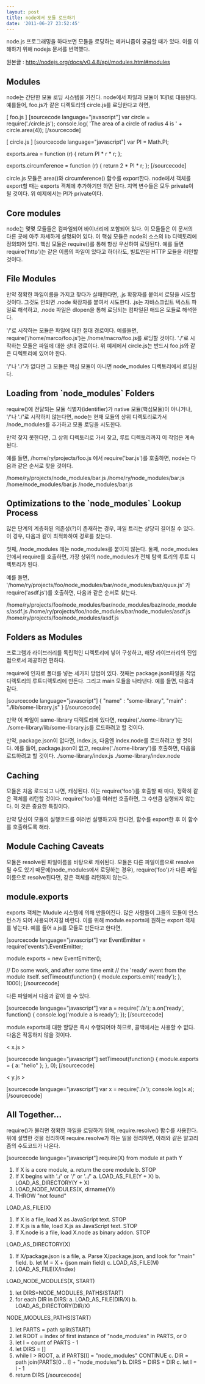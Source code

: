 ```yaml
---
layout: post
title: node에서 모듈 로드하기
date: '2011-06-27 23:52:45'
---
```


node.js 프로그래밍을 하다보면 모듈을 로딩하는 메커니즘이 궁금할 때가 있다.
이를 이해하기 위해 nodejs 문서를 번역했다.

원본글 : <a href="http://nodejs.org/docs/v0.4.8/api/modules.html#modules">http://nodejs.org/docs/v0.4.8/api/modules.html#modules</a>
<h2>Modules</h2>
node는 간단한 모듈 로딩 시스템을 가진다. node에서 파일과 모듈이 1대1로 대응된다. 예를들어, foo.js가 같은 디렉토리의 circle.js를 로딩한다고 하면,

[ foo.js ]
[sourcecode language="javascript"]
var circle = require('./circle.js');
console.log( 'The area of a circle of radius 4 is '
           + circle.area(4));
[/sourcecode]

[ circle.js ]
[sourcecode language="javascript"]
var PI = Math.PI;

exports.area = function (r) {
return PI * r * r;
};

exports.circumference = function (r) {
return 2 * PI * r;
};
[/sourcecode]

circle.js 모듈은 area()와 circumference() 함수를 export한다. node에서 객체를 export할 때는 exports 객체에 추가하기만 하면 된다.
지역 변수들은 모두 private이 될 것이다. 위 예제에서는 PI가 private이다.
<h2>Core modules</h2>
node는 몇몇 모듈들은 컴파일되어 바이너리에 포함되어 있다. 이 모듈들은 이 문서의 다른 곳에 아주 자세하게 설명되어 있다.
이 핵심 모듈은 node의 소스의 lib 디렉토리에 정의되어 있다.
핵심 모듈은 require()를 통해 항상 우선하여 로딩된다. 예를 들면 require('http')는 같은 이름의 파일이 있다고 하더라도, 빌트인된 HTTP 모듈을 리턴할 것이다.
<h2>File Modules</h2>
만약 정확한 파일이름을 가지고 찾다가 실패한다면, .js 확장자를 붙여서 로딩을 시도할 것이다. 그것도 안되면 .node 확장자를 붙여서 시도한다.
.js는 자바스크립트 텍스트 파일로 해석하고, .node 파일은 dlopen을 통해 로딩되는 컴파일된 애드온 모듈로 해석한다.

'/'로 시작하는 모듈은 파일에 대한 절대 경로이다. 예를들면, require('/home/marco/foo.js')는 /home/macro/foo.js를 로딩할 것이다.
'./'로 시작하는 모듈은 파일에 대한 상대 경로이다. 위 예제에서 circle.js는 반드시 foo.js와 같은 디렉토리에 있어야 한다.

'/'나 './'가 없다면 그 모듈은 핵심 모듈이 아니면 node_modules 디렉토리에서 로딩된다.
<h2>Loading from `node_modules` Folders</h2>
require()에 전달되는 모듈 식별자(identifier)가 native 모듈(핵심모듈)이 아니거나, '/'나 './'로 시작하지 않는다면, node는 현재 모듈의 상위 디렉토리로가서 /node_modules를 추가하고 모듈 로딩을 시도한다.

만약 찾지 못한다면, 그 상위 디렉토리로 가서 찾고, 루트 디렉토리까지 이 작업은 계속된다.

예를 들면, /home/ry/projects/foo.js 에서 require('bar.js')를 호출하면, node는 다음과 같은 순서로 찾을 것이다.

/home/ry/projects/node_modules/bar.js
/home/ry/node_modules/bar.js
/home/node_modules/bar.js
/node_modules/bar.js
<h2>Optimizations to the `node_modules` Lookup Process</h2>
많은 단계의 계층화된 의존성(?)이 존재하는 경우, 파일 트리는 상당히 길어질 수 있다.
이 경우, 다음과 같이 최적화하여 경로를 찾는다.

첫째, /node_modules 에는 node_modules를 붙이지 않는다.
둘째, node_modules 안에서 require를 호출하면, 가장 상위의 node_modules가 전체 탐색 트리의 루트 디렉토리가 된다.

예를 들면,
'/home/ry/projects/foo/node_modules/bar/node_modules/baz/quux.js' 가 require('asdf.js')를 호출하면,
다음과 같은 순서로 찾는다.

/home/ry/projects/foo/node_modules/bar/node_modules/baz/node_modules/asdf.js
/home/ry/projects/foo/node_modules/bar/node_modules/asdf.js
/home/ry/projects/foo/node_modules/asdf.js
<h2>Folders as Modules</h2>
프로그램과 라이브러리를 독립적인 디렉토리에 넣어 구성하고, 해당 라이브러리의 진입점으로서 제공하면 편하다.

require에 인자로 폴더를 넣는 세가지 방법이 있다.
첫째는 package.json파일을 작업디렉토리의 루트디렉토리에 만든다. 그리고 main 모듈을 나타낸다.
예를 들면, 다음과 같다.

[sourcecode language="javascript"]
{ &quot;name&quot; : &quot;some-library&quot;,
  &quot;main&quot; : &quot;./lib/some-library.js&quot; }
[/sourcecode]

만약 이 파일이 same-library 디렉토리에 있다면, require('./some-library')는 ./some-library/lib/some-library.js를 로드하려고 할 것이다.

만약, package.json이 없다면, index.js, 다음엔 index.node를 로드하려고 할 것이다. 예를 들어, package.json이 없고, require('./some-library')를 호출하면, 다음을 로드하려고 할 것이다.
./some-library/index.js
./some-library/index.node
<h2>Caching</h2>
모듈은 처음 로드되고 나면, 캐싱된다. 이는 require('foo')를 호출할 때 마다, 정확히 같은 객체를 리턴할 것이다.
require('foo')를 여러번 호출하면, 그 수만큼 실행되지 않는다. 이 것은 중요한 특징이다.

만약 당신이 모듈의 실행코드를 여러번 실행하고자 한다면, 함수를 export한 후 이 함수를 호출하도록 해라.
<h2>Module Caching Caveats</h2>
모듈은 resolve된 파일이름을 바탕으로 캐쉬된다. 모듈은 다른 파일이름으로 resolve될 수도 있기 때문에(node_modules에서 로딩하는 경우), require('foo')가 다른 파일이름으로 resolve된다면, 같은 객체를 리턴하지 않는다.
<h2>module.exports</h2>
exports 객체는 Mudule 시스템에 의해 만들어진다. 많은 사람들이 그들의 모듈이 인스턴스가 되어 사용되어지길 바란다. 이를 위해 module.exports에 원하는 export 객체를 넣는다. 예를 들어 a.js를 모듈로 만든다고 한다면,

[sourcecode language="javascript"]
var EventEmitter = require('events').EventEmitter;

module.exports = new EventEmitter();

// Do some work, and after some time emit
// the 'ready' event from the module itself.
setTimeout(function() {
  module.exports.emit('ready');
}, 1000);
[/sourcecode]

다른 파일에서 다음과 같이 쓸 수 있다.

[sourcecode language="javascript"]
var a = require('./a');
a.on('ready', function() {
  console.log('module a is ready');
});
[/sourcecode]

module.exports에 대한 할당은 즉시 수행되어야 하므로, 콜백에서는 사용할 수 없다. 다음은 작동하지 않을 것이다.

&lt; x.js &gt;

[sourcecode language="javascript"]
setTimeout(function() {
  module.exports = { a: &quot;hello&quot; };
}, 0);
[/sourcecode]

&lt; y.js &gt;

[sourcecode language="javascript"]
var x = require('./x');
console.log(x.a);
[/sourcecode]
<h2>All Together...</h2>
require()가 불리면 정확한 파일을 로딩하기 위해, require.resolve() 함수를 사용한다.
위에 설명한 것을 정리하여 require.resolve가 하는 일을 정리하면, 아래와 같은 알고리즘의 수도코드가 나온다.

[sourcecode language="javascript"]
require(X) from module at path Y
1. If X is a core module,
   a. return the core module
   b. STOP
2. If X begins with './' or '/' or '../'
   a. LOAD_AS_FILE(Y + X)
   b. LOAD_AS_DIRECTORY(Y + X)
3. LOAD_NODE_MODULES(X, dirname(Y))
4. THROW &quot;not found&quot;

LOAD_AS_FILE(X)
1. If X is a file, load X as JavaScript text.  STOP
2. If X.js is a file, load X.js as JavaScript text.  STOP
3. If X.node is a file, load X.node as binary addon.  STOP

LOAD_AS_DIRECTORY(X)
1. If X/package.json is a file,
   a. Parse X/package.json, and look for &quot;main&quot; field.
   b. let M = X + (json main field)
   c. LOAD_AS_FILE(M)
2. LOAD_AS_FILE(X/index)

LOAD_NODE_MODULES(X, START)
1. let DIRS=NODE_MODULES_PATHS(START)
2. for each DIR in DIRS:
   a. LOAD_AS_FILE(DIR/X)
   b. LOAD_AS_DIRECTORY(DIR/X)

NODE_MODULES_PATHS(START)
1. let PARTS = path split(START)
2. let ROOT = index of first instance of &quot;node_modules&quot; in PARTS, or 0
3. let I = count of PARTS - 1
4. let DIRS = []
5. while I &gt; ROOT,
   a. if PARTS[I] = &quot;node_modules&quot; CONTINUE
   c. DIR = path join(PARTS[0 .. I] + &quot;node_modules&quot;)
   b. DIRS = DIRS + DIR
   c. let I = I - 1
6. return DIRS
[/sourcecode]